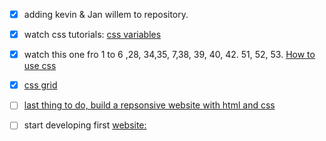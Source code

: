 * [x] adding kevin & Jan willem to repository.

* [x] watch css tutorials: [css variables](https://www.youtube.com/watch?v=8Yum7EQgadM&list=PL4cUxeGkcC9ii5PB2UMyYH7QFZWfGnVgZ&index=1)

* [x] watch this one fro 1 to 6 ,28, 34,35, 7,38, 39, 40, 42. 51, 52, 53. [How to use css](https://www.youtube.com/playlist?list=PL4cUxeGkcC9gQeDH6xYhmO-db2mhoTSrT) 

* [x] [css grid](https://www.youtube.com/watch?v=x7tLPhnA06w&list=PL4cUxeGkcC9itC4TxYMzFCfveyutyPOCY)

* [ ] [last thing to do, build a repsonsive website with html and css](https://www.youtube.com/watch?v=Wm6CUkswsNw&list=PLillGF-RfqbZTASqIqdvm1R5mLrQq79CU&index=4)

* [ ] start developing first [website:](https://www.awkward.co/)